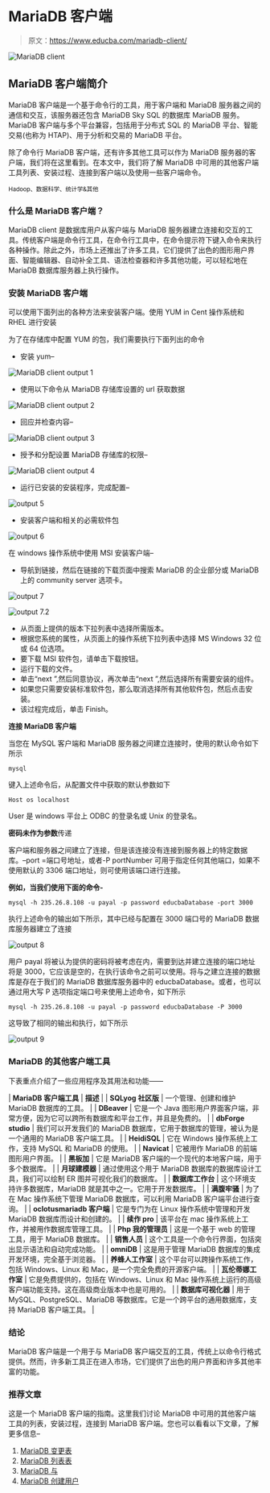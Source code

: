# MariaDB 客户端

> 原文：<https://www.educba.com/mariadb-client/>

![MariaDB client](img/cf530eca557697cf2647bcb8661433e6.png)



## MariaDB 客户端简介

MariaDB 客户端是一个基于命令行的工具，用于客户端和 MariaDB 服务器之间的通信和交互，该服务器还包含 MariaDB Sky SQL 的数据库 MariaDB 服务。MariaDB 客户端与多个平台兼容，包括用于分布式 SQL 的 MariaDB 平台、智能交易(也称为 HTAP)、用于分析和交易的 MariaDB 平台。

除了命令行 MariaDB 客户端，还有许多其他工具可以作为 MariaDB 服务器的客户端，我们将在这里看到。在本文中，我们将了解 MariaDB 中可用的其他客户端工具列表、安装过程、连接到客户端以及使用一些客户端命令。

<small>Hadoop、数据科学、统计学&其他</small>

### 什么是 MariaDB 客户端？

MariaDB client 是数据库用户从客户端与 MariaDB 服务器建立连接和交互的工具。传统客户端是命令行工具，在命令行工具中，在命令提示符下键入命令来执行各种操作。除此之外，市场上还推出了许多工具，它们提供了出色的图形用户界面、智能编辑器、自动补全工具、语法检查器和许多其他功能，可以轻松地在 MariaDB 数据库服务器上执行操作。

### 安装 MariaDB 客户端

可以使用下面列出的各种方法来安装客户端。使用 YUM in Cent 操作系统和 RHEL 进行安装

为了在存储库中配置 YUM 的包，我们需要执行下面列出的命令

*   安装 yum–

![MariaDB client output 1](img/d5d36db57379da4a26f0fdcc70d416e6.png)



*   使用以下命令从 MariaDB 存储库设置的 url 获取数据

![MariaDB client output 2](img/afd62eed31c0e14ea49dd5cd19e4a193.png)



*   回应并检查内容–

![MariaDB client output 3](img/a53fc67f1eaa30371b019dbba6be0459.png)



*   授予和分配设置 MariaDB 存储库的权限–

![MariaDB client output 4](img/22ad38127de929a1f3f81eca746b2f20.png)



*   运行已安装的安装程序，完成配置–

![output 5](img/a07758bcb4d7bfa52f5177fb2f99a4b5.png)



*   安装客户端和相关的必需软件包

![output 6](img/b1907664c6846ed25533f98ed6023afe.png)



在 windows 操作系统中使用 MSI 安装客户端–

*   导航到链接，然后在链接的下载页面中搜索 MariaDB 的企业部分或 MariaDB 上的 community server 选项卡。

![output 7](img/db5057f98a7977d9be3130eb9da0e45c.png)



![output 7.2](img/d0c1c2a3ce2fe0dff451cdf5ad9193f6.png)



*   从页面上提供的版本下拉列表中选择所需版本。
*   根据您系统的属性，从页面上的操作系统下拉列表中选择 MS Windows 32 位或 64 位选项。
*   要下载 MSI 软件包，请单击下载按钮。
*   运行下载的文件。
*   单击“next ”,然后同意协议，再次单击“next ”,然后选择所有需要安装的组件。
*   如果您只需要安装标准软件包，那么取消选择所有其他软件包，然后点击安装。
*   该过程完成后，单击 Finish。

**连接 MariaDB 客户端**

当您在 MySQL 客户端和 MariaDB 服务器之间建立连接时，使用的默认命令如下所示

`mysql`

键入上述命令后，从配置文件中获取的默认参数如下

`Host os localhost`

User 是 windows 平台上 ODBC 的登录名或 Unix 的登录名。

**密码未作为参数**传递

客户端和服务器之间建立了连接，但是该连接没有连接到服务器上的特定数据库。–port =端口号地址，或者-P portNumber 可用于指定任何其他端口，如果不使用默认的 3306 端口地址，则可使用该端口进行连接。

**例如，当我们使用下面的命令-**

`mysql -h 235.26.8.108 -u payal -p password educbaDatabase -port 3000`

执行上述命令的输出如下所示，其中已经与配置在 3000 端口号的 MariaDB 数据库服务器建立了连接

![output 8](img/97c3d2f1c88f1c66109f00fc56e19dd8.png)



用户 payal 将被认为提供的密码将被考虑在内，需要到达并建立连接的端口地址将是 3000，它应该是空的，在执行该命令之前可以使用。将与之建立连接的数据库是存在于我们的 MariaDB 数据库服务器中的 educbaDatabase。或者，也可以通过用大写 P 选项指定端口号来使用上述命令，如下所示

`mysql -h 235.26.8.108 -u payal -p password educbaDatabase -P 3000`

这导致了相同的输出和执行，如下所示

![output 9](img/428d10fb217607cb15eb3b5c8599b280.png)



### MariaDB 的其他客户端工具

下表重点介绍了一些应用程序及其用法和功能——

| **MariaDB 客户端工具** | **描述** |
| **SQLyog 社区版** | 一个管理、创建和维护 MariaDB 数据库的工具。 |
| **DBeaver** | 它是一个 Java 图形用户界面客户端，非常方便，因为它可以跨所有数据库和平台工作，并且是免费的。 |
| **dbForge studio** | 我们可以开发我们的 MariaDB 数据库，它用于数据库的管理，被认为是一个通用的 MariaDB 客户端工具。 |
| **HeidiSQL** | 它在 Windows 操作系统上工作，支持 MySQL 和 MariaDB 的使用。 |
| **Navicat** | 它被用作 MariaDB 的前端图形用户界面。 |
| **黑板加** | 它是 MariaDB 客户端的一个现代的本地客户端，用于多个数据库。 |
| **月球建模器** | 通过使用这个用于 MariaDB 数据库的数据库设计工具，我们可以绘制 ER 图并可视化我们的数据库。 |
| **数据库工作台** | 这个环境支持许多数据库，MariaDB 就是其中之一。它用于开发数据库。 |
| **满腹牢骚** | 为了在 Mac 操作系统下管理 MariaDB 数据库，可以利用 MariaDB 客户端平台进行查询。 |
| **oclotusmariadb 客户端** | 它是专门为在 Linux 操作系统中管理和开发 MariaDB 数据库而设计和创建的。 |
| **续作 pro** | 该平台在 mac 操作系统上工作，并被用作数据库管理工具。 |
| **Php 我的管理员** | 这是一个基于 web 的管理工具，用于 MariaDB 数据库。 |
| **销售人员** | 这个工具是一个命令行界面，包括突出显示语法和自动完成功能。 |
| **omniDB** | 这是用于管理 MariaDB 数据库的集成开发环境，完全基于浏览器。 |
| **养蜂人工作室** | 这个平台可以跨操作系统工作，包括 Windows、Linux 和 Mac，是一个完全免费的开源客户端。 |
| **瓦伦蒂娜工作室** | 它是免费提供的，包括在 Windows、Linux 和 Mac 操作系统上运行的高级客户端功能支持。这在高级商业版本中也是可用的。 |
| **数据库可视化器** | 用于 MySQL、PostgreSQL、MariaDB 等数据库。它是一个跨平台的通用数据库，支持 MariaDB 客户端工具。 |

### 结论

MariaDB 客户端是一个用于与 MariaDB 客户端交互的工具，传统上以命令行格式提供。然而，许多新工具正在进入市场，它们提供了出色的用户界面和许多其他丰富的功能。

### 推荐文章

这是一个 MariaDB 客户端的指南。这里我们讨论 MariaDB 中可用的其他客户端工具的列表，安装过程，连接到 MariaDB 客户端。您也可以看看以下文章，了解更多信息–

1.  [MariaDB 变更表](https://www.educba.com/mariadb-alter-table/)
2.  [MariaDB 列表表](https://www.educba.com/mariadb-list-tables/)
3.  [MariaDB 与](https://www.educba.com/mariadb-with/)
4.  [MariaDB 创建用户](https://www.educba.com/mariadb-create-user/)





